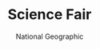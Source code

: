---
format: playlist
title: "Science Fair"
author: "National Geographic"
type: "Documentaries"
link: https://films.nationalgeographic.com/science-fair
description: "This documentary follows the journey of a few exceptionally gifted and hardworking individuals as they compete in the Internation Science and Engineering Fair. Here, out of more than a thousand brilliant ideas, only one will win Best in Fair. The unique stories and dedication of these young people are sure to inspire you in your studies and research."
rating: 7
image: assets/recommendations/playlists/science_fair.jpg
---